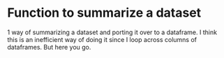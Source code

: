 # Function to summarize a dataset
1 way of summarizing a dataset and porting it over to a dataframe. I think this is an inefficient way of doing it since I loop across columns of dataframes. But here you go.
